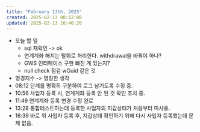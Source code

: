 ```yaml
---
title: "February 13th, 2025"
created: 2025-02-13 08:12:08
updated: 2025-02-13 16:40:20
---
```

  * 오늘 할 일
    * sql 재확인 -> ok
    * 연계계좌 해지는 탈회로 처리한다. withdrawal을 바꿔야 하나?
    * GWS 인터페이스 구현 빠진 게 있는지?
    * null check 점검 wGuid 같은 것
  * 명경지수 -> 명징한 생각
  * 08:12 단계를 명확히 구분하여 로그 남기도록 수정 중.
  * 10:56 사업자 등록 시, 연계계좌 등록 안 된 것 확인 조치 중.
  * 11:49 연계계좌 등록 변경 수정 완료
  * 13:28 통합테스트하는데 등록한 사업자의 지갑상태가 처음부터 미사용.
  * 16:39 바로 위 사업자 등록 후, 지갑상태 확인하기 위해 다시 사업자 등록했는데 문제 없음.

